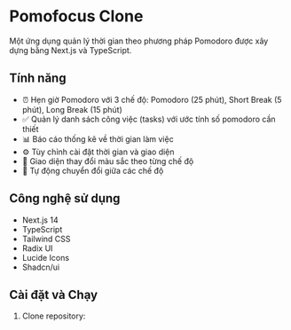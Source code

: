 # Pomofocus Clone

Một ứng dụng quản lý thời gian theo phương pháp Pomodoro được xây dựng bằng Next.js và TypeScript.

## Tính năng

- ⏰ Hẹn giờ Pomodoro với 3 chế độ: Pomodoro (25 phút), Short Break (5 phút), Long Break (15 phút)
- ✅ Quản lý danh sách công việc (tasks) với ước tính số pomodoro cần thiết
- 📊 Báo cáo thống kê về thời gian làm việc
- ⚙️ Tùy chỉnh cài đặt thời gian và giao diện
- 🎨 Giao diện thay đổi màu sắc theo từng chế độ
- 🔄 Tự động chuyển đổi giữa các chế độ

## Công nghệ sử dụng

- Next.js 14
- TypeScript
- Tailwind CSS
- Radix UI
- Lucide Icons
- Shadcn/ui

## Cài đặt và Chạy

1. Clone repository:



